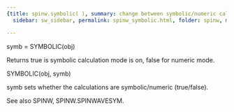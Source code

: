 ```yaml
---
{title: spinw.symbolic( ), summary: change between symbolic/numeric calculation, keywords: sample,
  sidebar: sw_sidebar, permalink: spinw_symbolic.html, folder: spinw, mathjax: 'true'}

---
```

 
symb = SYMBOLIC(obj)
 
Returns true is symbolic calculation mode is on, false for numeric mode.
 
SYMBOLIC(obj, symb)
 
symb sets whether the calculations are symbolic/numeric (true/false).
 
See also SPINW, SPINW.SPINWAVESYM.
 


